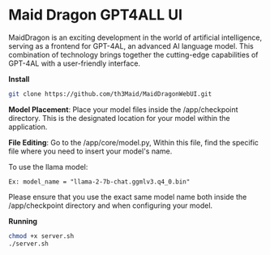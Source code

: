 # Maid Dragon GPT4ALL UI

MaidDragon is an exciting development in the world of artificial 
intelligence, serving as a frontend for GPT-4AL, an advanced AI 
language model. This combination of technology brings together 
the cutting-edge capabilities of GPT-4AL with a user-friendly 
interface.

**Install**


```bash
git clone https://github.com/th3Maid/MaidDragonWebUI.git
```

**Model Placement**: Place your model files inside the /app/checkpoint directory. This is the designated location for your model within the application.

**File Editing**: Go to the /app/core/model.py, Within this file, find the specific file where you need to insert your model's name.

To use the llama model:

    Ex: model_name = "llama-2-7b-chat.ggmlv3.q4_0.bin"

Please ensure that you use the exact same model name both inside the /app/checkpoint directory and when configuring your model. 

**Running**

```bash
chmod +x server.sh
./server.sh
```